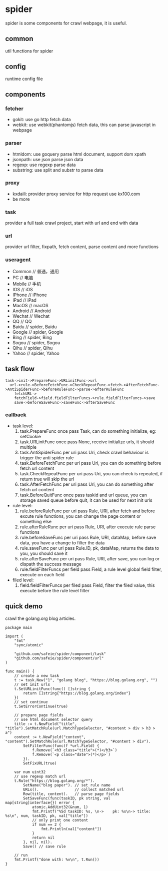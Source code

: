 # spider
spider is some components for crawl webpage, it is useful.

## common

util functions for spider

## config

runtime config file

## components

### fetcher

* gokit: use go http fetch data
* webkit: use webkit(phantomjs) fetch data, this can parse javascript in webpage

### parser

* htmldom: use goquery parse html document, support dom xpath
* jsonpath: use json parse json data
* regexp: use regexp parse data
* substring: use split and substr to parse data

### proxy

* kxdaili: provider proxy service for http request use kx100.com
* be more

### task

provider a full task crawl project, start with url and end with data

### url

provider url filter, fixpath, fetch content, parse content and more functions

### useragent

* Common         // 普通，通用
* PC             // 电脑
* Mobile         // 手机
* IOS            // iOS
* IPhone         // iPhone
* IPad           // iPad
* MacOS          // macOS
* Android        // Android
* Wechat         // Wechat
* QQ             // QQ
* Baidu          // spider, Baidu
* Google         // spider, Google
* Bing           // spider, Bing
* Sogou          // spider, Sogou
* Qihu           // spider, Qihu
* Yahoo          // spider, Yahoo

## task flow

```
task->init->PrepareFunc->URLinitFunc->url
  url->rule->BeforeFetchFunc->CheckRepeatFunc->fetch->AfterFetchFunc->AntiSpiderFunc->beforeRuleFunc->parse->afterRuleFunc
    fetchURL->
    fetchField->field.fieldFilterFuncs->rule.fieldFilterFuncs->save
    save->beforeSaveFunc->saveFunc->afterSaveFunc
```

### callback

* task level:
  1. task.PrepareFunc         once         pass Task, can do something initialize, eg: setCookie
  2. task.URLinitFunc         once         pass None, receive initialize urls, it should multiple
  3. task.AntiSpiderFunc      per uri      pass Uri,  check crawl behaviour is trigger the anti spider rule
  4. task.BeforeFetchFunc     per uri      pass Uri,  you can do something before fetch url content
  5. task.CheckRepeatFunc     per uri      pass Uri,  you can check is repeated, if return true will skip the url
  6. task.AfterFetchFunc      per uri      pass Uri,  you can do something after fetch url content
  7. task.BeforeQuitFunc      once         pass taskid and url queue, you can storage saved queue before quit, it can be used for next init urls
* rule level:
  1. rule.beforeRuleFunc      per uri      pass Rule, URI, after fetch and before excute rule functions, you can change the page content or something else
  2. rule.afterRuleRunc       per uri      pass Rule, URI, after execute rule parse functions
  3. rule.beforeSaveFunc      per uri      pass Rule, URI, dataMap, before save data, you have a change to filter the data
  4. rule.saveFunc            per uri      pass Rule.ID, pk, dataMap, returns the data to you, you should save it
  5. rule.afterSaveFunc       per uri      pass Rule, URI, after save, you can log or dispath the success message
  6. rule.fieldFilterFuncs    per field    pass Field, a rule level global field filter, execute on each field
* filed level:
  1. field.fieldFilterFuncs   per filed    pass Field, filter the filed value, this execute before the rule level filter 


## quick demo

crawl the golang.org blog articles.

```
package main

import (
	"fmt"
	"sync/atomic"

	"github.com/safeie/spider/component/task"
	"github.com/safeie/spider/component/url"
)

func main() {
	// create a new task
	t := task.New("1", "golang blog", "https://blog.golang.org", "")
	// set init urls
	t.SetURLinitFunc(func() []string {
		return []string{"https://blog.golang.org/index"}
	})
	// set continue
	t.SetErrorContinue(true)

	// prepare page fields
	// use html document selector query
	title := t.NewField("title", "title").SetMatchRule(url.MatchTypeSelector, "#content > div > h3 > a")
	content := t.NewField("content", "content").SetMatchRule(url.MatchTypeSelector, "#content > div").
		SetFilterFunc(func(f *url.Field) {
			f.Remove(`<h3 class="title">(*)</h3>`)
			f.Remove(`<p class="date">(*)</p>`)
		}).
		SetFixURL(true)

	var num uint32
	// use regexp match url
	t.Rule("https://blog.golang.org/*").
		SetName("blog paper"). // set rule name
		URLs().                // collect matched url
		Row(title, content).   // parse page fields
		SetSaveFunc(func(taskID, pk string, val map[string]interface{}) error {
			atomic.AddUint32(&num, 1)
			fmt.Printf("%5d taskID: %s, \n->    pk: %s\n-> title: %s\n", num, taskID, pk, val["title"])
            // only print one content
			if num == 2 {
				fmt.Println(val["content"])
			}
			return nil
		}, nil, nil).
		Save() // save rule

	// run
	fmt.Printf("done with: %v\n", t.Run())
}

```